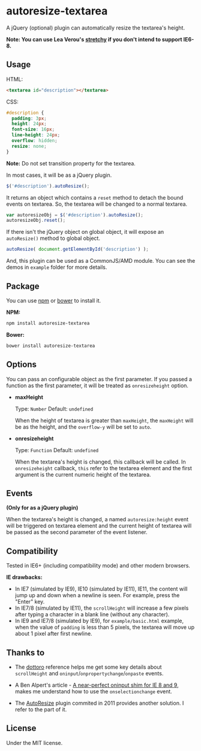 # autoresize-textarea

A jQuery (optional) plugin can automatically resize the textarea's height.

**Note: You can use Lea Verou's [stretchy](https://github.com/LeaVerou/stretchy) if you don't intend to support IE6-8.**

## Usage

HTML:

```html
<textarea id="description"></textarea>
```

CSS:

```css
#description {
  padding: 3px;
  height: 24px;
  font-size: 16px;
  line-height: 24px;
  overflow: hidden;
  resize: none;
}
```

**Note:** Do not set transition property for the textarea.

In most cases, it will be as a jQuery plugin.

```js
$('#description').autoResize();
```

It returns an object which contains a `reset` method to detach the bound events on textarea. So, the textarea will be changed to a normal textarea.

```js
var autoresizeObj = $('#description').autoResize();
autoresizeObj.reset();
```

If there isn't the jQuery object on global object, it will expose an `autoResize()` method to global object.

```js
autoResize( document.getElementById('description') );
```

And, this plugin can be used as a CommonJS/AMD module. You can see the demos in `example` folder for more details.

## Package

You can use [npm](https://docs.npmjs.com) or [bower](http://bower.io) to install it.

**NPM:**

```bash
npm install autoresize-textarea
```

**Bower:**

```bash
bower install autoresize-textarea
```

## Options

You can pass an configurable object as the first parameter. If you passed a function as the first parameter, it will be treated as `onresizeheight` option.

- **maxHeight**

  Type: `Number` Default: `undefined`

  When the height of textarea is greater than `maxHeight`, the `maxHeight` will be as the height, and the `overflow-y` will be set to `auto`.

- **onresizeheight**

  Type: `Function` Default: `undefined`

  When the textarea's height is changed, this callback will be called. In `onresizeheight` callback, `this` refer to the textarea element and the first argument is the current numeric height of the textarea.

## Events

**(Only for as a jQuery plugin)**

When the textarea's height is changed, a named `autoresize:height` event will be triggered on textarea element and the current height of textarea will be passed as the second parameter of the event listener.

## Compatibility

Tested in IE6+ (including compatibility mode) and other modern browsers.

**IE drawbacks:**

- In IE7 (simulated by IE9), IE10 (simulated by IE11), IE11, the content will jump up and down when a newline is seen. For example, press the "Enter" key.
- In IE7/8 (simulated by IE11), the `scrollHeight` will increase a few pixels after typing a character in a blank line (without any character).
- In IE9 and IE7/8 (simulated by IE9), for `example/basic.html` example, when the value of `padding` is less than 5 pixels, the textarea will move up about 1 pixel after first newline.

## Thanks to

- The [dottoro](http://help.dottoro.com) reference helps me get some key details about `scrollHeight` and `oninput`/`onpropertychange`/`onpaste` events.

- A Ben Alpert's article - [A near-perfect oninput shim for IE 8 and 9](http://benalpert.com/2013/06/18/a-near-perfect-oninput-shim-for-ie-8-and-9.html), makes me understand how to use the `onselectionchange` event.

- The [AutoResize](https://github.com/azoff/AutoResize) plugin commited in 2011 provides another solution. I refer to the part of it.

## License

Under the MIT license.
